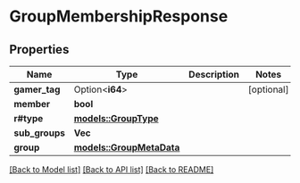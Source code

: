 # GroupMembershipResponse

## Properties

Name | Type | Description | Notes
------------ | ------------- | ------------- | -------------
**gamer_tag** | Option<**i64**> |  | [optional]
**member** | **bool** |  | 
**r#type** | [**models::GroupType**](GroupType.md) |  | 
**sub_groups** | **Vec<i64>** |  | 
**group** | [**models::GroupMetaData**](GroupMetaData.md) |  | 

[[Back to Model list]](../README.md#documentation-for-models) [[Back to API list]](../README.md#documentation-for-api-endpoints) [[Back to README]](../README.md)


